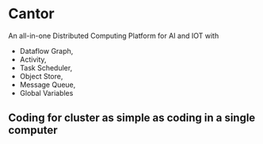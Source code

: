 # Cantor
An all-in-one Distributed Computing Platform for AI and IOT with  
- Dataflow Graph,  
- Activity,  
- Task Scheduler,  
- Object Store,  
- Message Queue,  
- Global Variables   
## Coding for cluster as simple as coding in a single computer
